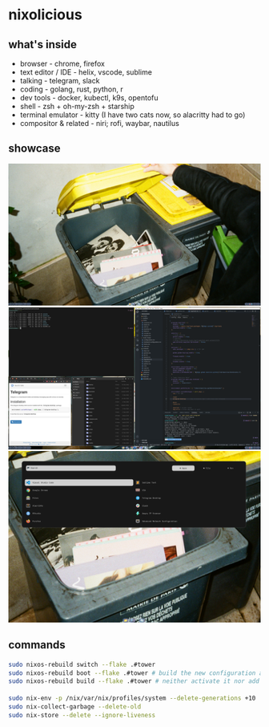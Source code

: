 # nixolicious

## what's inside
- browser - chrome, firefox
- text editor / IDE - helix, vscode, sublime
- talking - telegram, slack
- coding - golang, rust, python, r
- dev tools - docker, kubectl, k9s, opentofu
- shell - zsh + oh-my-zsh + starship
- terminal emulator - kitty (I have two cats now, so alacritty had to go)
- compositor & related - niri; rofi, waybar, nautilus

## showcase
![plot](./assets/showcase.png)
![plot](./assets/showcase-windows.png)
![plot](./assets/showcase-rofi.png)

## commands

```bash
sudo nixos-rebuild switch --flake .#tower
sudo nixos-rebuild boot --flake .#tower # build the new configuration and make it the boot default, but do not activate it.
sudo nixos-rebuild build --flake .#tower # neither activate it nor add it to the GRUB boot menu.

sudo nix-env -p /nix/var/nix/profiles/system --delete-generations +10
sudo nix-collect-garbage --delete-old
sudo nix-store --delete --ignore-liveness
```
